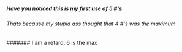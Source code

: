 ##### Have you noticed this is my first use of 5 #'s
###### Thats because my stupid ass thought that 4 #'s was the maximum
####### I am a retard, 6 is the max

